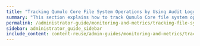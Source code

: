 ```yaml
---
title: "Tracking Qumulo Core File System Operations by Using Audit Logging"
summary: "This section explains how to track Qumulo Core file system operations by using the audit log messages that the system generates whenever a connected client sends a request to a Qumulo cluster."
permalink: /administrator-guide/monitoring-and-metrics/tracking-file-system-operations-audit-logging.html
sidebar: administrator_guide_sidebar
include_content: content-reuse/admin-guides/monitoring-and-metrics/tracking-file-system-operations-audit-logging.md
---
```

